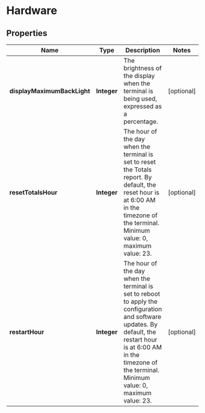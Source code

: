 

# Hardware


## Properties

| Name | Type | Description | Notes |
|------------ | ------------- | ------------- | -------------|
|**displayMaximumBackLight** | **Integer** | The brightness of the display when the terminal is being used, expressed as a percentage. |  [optional] |
|**resetTotalsHour** | **Integer** | The hour of the day when the terminal is set to reset the Totals report. By default, the reset hour is at 6:00 AM in the timezone of the terminal. Minimum value: 0, maximum value: 23. |  [optional] |
|**restartHour** | **Integer** | The hour of the day when the terminal is set to reboot to apply the configuration and software updates. By default, the restart hour is at 6:00 AM in the timezone of the terminal. Minimum value: 0, maximum value: 23. |  [optional] |



